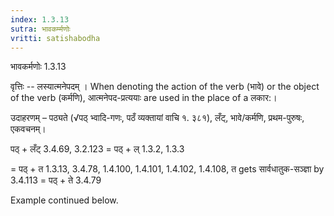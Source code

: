 ```yaml
---
index: 1.3.13
sutra: भावकर्म्मणोः
vritti: satishabodha
---
```



 भावकर्मणोः 1.3.13 


वृत्तिः -- लस्‍यात्‍मनेपदम् । When denoting the action of the verb (भावे) or the object of the verb (कर्मणि), आत्मनेपद-प्रत्ययाः are used in the place of a लकार:। 


उदाहरणम् – पठ्यते (√पठ् भ्वादि-गणः, पठँ व्यक्तायां वाचि १. ३८१), लँट्, भावे/कर्मणि, प्रथम-पुरुषः, एकवचनम्। 

पठ् + लँट् 3.4.69, 3.2.123 = पठ् + ल् 1.3.2, 1.3.3 

= पठ् + त 1.3.13, 3.4.78, 1.4.100, 1.4.101, 1.4.102, 1.4.108, त gets सार्वधातुक-सञ्ज्ञा by 3.4.113 = पठ् + ते 3.4.79 


Example continued below. 


